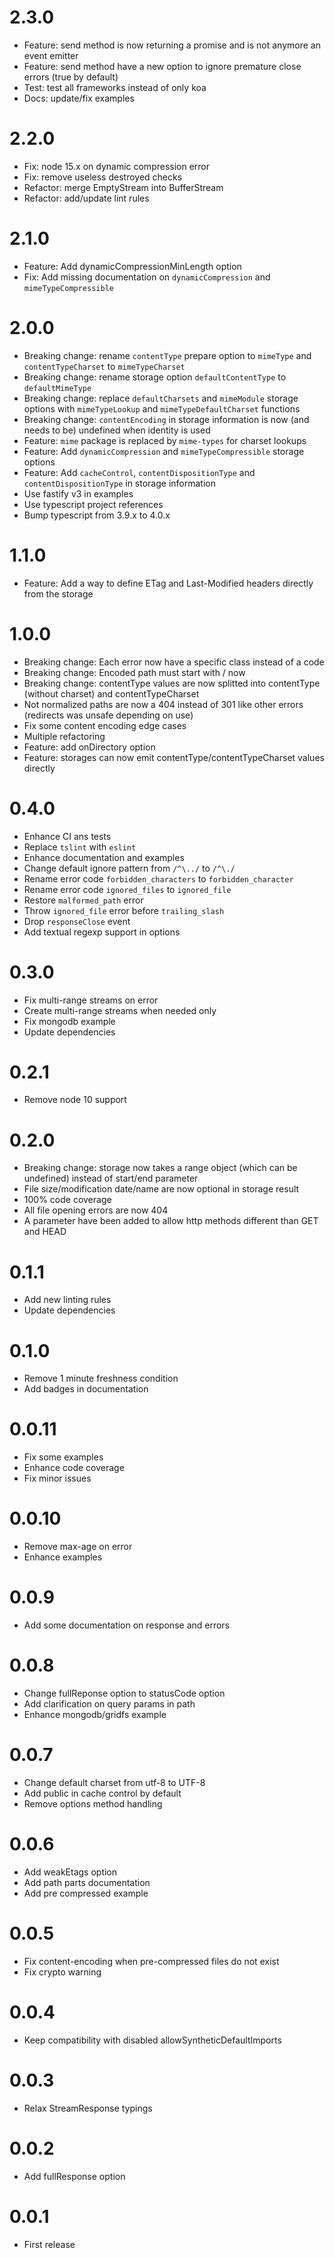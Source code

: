2.3.0
==================

* Feature: send method is now returning a promise and is not anymore an event emitter
* Feature: send method have a new option to ignore premature close errors (true by default)
* Test: test all frameworks instead of only koa
* Docs: update/fix examples

2.2.0
==================

* Fix: node 15.x on dynamic compression error
* Fix: remove useless destroyed checks
* Refactor: merge EmptyStream into BufferStream
* Refactor: add/update lint rules

2.1.0
==================

* Feature: Add dynamicCompressionMinLength option
* Fix: Add missing documentation on `dynamicCompression` and `mimeTypeCompressible`

2.0.0
==================

* Breaking change: rename `contentType` prepare option to `mimeType` and `contentTypeCharset` to `mimeTypeCharset`
* Breaking change: rename storage option `defaultContentType` to `defaultMimeType`
* Breaking change: replace `defaultCharsets` and `mimeModule` storage options with `mimeTypeLookup` and
`mimeTypeDefaultCharset` functions
* Breaking change: `contentEncoding` in storage information is now (and needs to be) undefined when identity is used
* Feature: `mime` package is replaced by `mime-types` for charset lookups
* Feature: Add `dynamicCompression` and `mimeTypeCompressible` storage options
* Feature: Add `cacheControl`, `contentDispositionType` and `contentDispositionType` in storage information
* Use fastify v3 in examples
* Use typescript project references
* Bump typescript from 3.9.x to 4.0.x

1.1.0
==================

* Feature: Add a way to define ETag and Last-Modified headers directly from the storage

1.0.0
==================

* Breaking change: Each error now have a specific class instead of a code
* Breaking change: Encoded path must start with / now
* Breaking change: contentType values are now splitted into contentType (without charset) and contentTypeCharset
* Not normalized paths are now a 404 instead of 301 like other errors (redirects was unsafe depending on use)
* Fix some content encoding edge cases
* Multiple refactoring
* Feature: add onDirectory option
* Feature: storages can now emit contentType/contentTypeCharset values directly

0.4.0
==================

* Enhance CI ans tests
* Replace `tslint` with `eslint`
* Enhance documentation and examples
* Change default ignore pattern from `/^\../` to `/^\./`
* Rename error code `forbidden_characters` to `forbidden_character`
* Rename error code `ignored_files` to `ignored_file`
* Restore `malformed_path` error
* Throw `ignored_file` error before `trailing_slash`
* Drop `responseClose` event
* Add textual regexp support in options

0.3.0
==================

* Fix multi-range streams on error
* Create multi-range streams when needed only
* Fix mongodb example
* Update dependencies

0.2.1
==================

* Remove node 10 support

0.2.0
==================

* Breaking change: storage now takes a range object (which can be undefined) instead of start/end parameter
* File size/modification date/name are now optional in storage result
* 100% code coverage
* All file opening errors are now 404
* A parameter have been added to allow http methods different than GET and HEAD

0.1.1
==================

* Add new linting rules
* Update dependencies

0.1.0
==================

* Remove 1 minute freshness condition
* Add badges in documentation

0.0.11
==================

* Fix some examples
* Enhance code coverage
* Fix minor issues

0.0.10
==================

* Remove max-age on error
* Enhance examples

0.0.9
==================

* Add some documentation on response and errors

0.0.8
==================

* Change fullReponse option to statusCode option
* Add clarification on query params in path
* Enhance mongodb/gridfs example

0.0.7
==================

* Change default charset from utf-8 to UTF-8
* Add public in cache control by default
* Remove options method handling

0.0.6
==================

* Add weakEtags option
* Add path parts documentation
* Add pre compressed example

0.0.5
==================

 * Fix content-encoding when pre-compressed files do not exist
 * Fix crypto warning

0.0.4
==================

 * Keep compatibility with disabled allowSyntheticDefaultImports

0.0.3
==================

 * Relax StreamResponse typings

0.0.2
==================

 * Add fullResponse option

0.0.1
==================

 * First release

